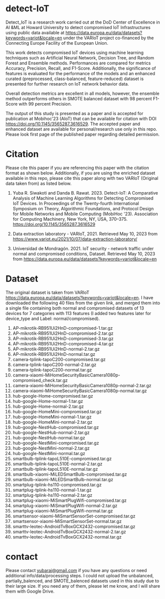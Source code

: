 # detect-IoT
Detect_IoT is a research work carried out at the DoD Center of Excellence in AI &ML at Howard University to detect compromised IoT Infrastructures using public data available at https://data.europa.eu/data/datasets?keywords=variot&locale=en under the VARIoT project co-financed by the Connecting Europe Facility of the European Union.

This work detects compromised IoT devices using machine learning techniques such as Artificial Neural Network, Decision Tree, and Random Forest and Ensemble methods. Performances are compared for metrics Accuracy, Precision, Recall, and F1-Score. Additionally, the significance of features is evaluated for the performance of the models and an enhanced curated (preprocessed, class-balanced, feature-reduced) dataset is presented for further research on IoT network behavior data. 

Overall detection metrics are excellent in all models, however, the ensemble method outperforms others in SMOTE balanced dataset with 98 percent F1-Score with 99 percent Precision. 

The output of this study is presented as a paper and is accepted for publication at Mobihoc'23 (AIoT) that can be available for citation with DOI https://doi.org/10.1145/3565287.3616529.
The accepted paper and enhanced dataset are available for personal/research use only in this repo. Please look first page of the published paper regarding detailed permission. 

# Citation
Please cite this paper if you are referencing this paper with the citation format as shown below. Additionally, if you are using the enriched dataset available in this repo, please cite this paper along with two VARIoT (Original data taken from) as listed below.
1. Yuba R. Siwakoti and Danda B. Rawat. 2023. Detect-IoT: A Comparative Analysis of Machine Learning Algorithms for Detecting Compromised IoT Devices. In Proceedings of the Twenty-fourth International Symposium on Theory, Algorithmic Foundations, and Protocol Design for Mobile Networks and Mobile Computing (MobiHoc '23). Association for Computing Machinery, New York, NY, USA, 370–375. https://doi.org/10.1145/3565287.3616529
   
2. Data extraction laboratory - VARIoT, 2021. Retrieved May 10, 2023 from https://www.variot.eu/2021/10/07/data-extraction-laboratory/
3. Universidad de Mondragón. 2021. IoT security - network traffic under normal and compromised conditions, Dataset. Retrieved May 10, 2023 from https://data.europa.eu/data/datasets?keywords=variot&locale=en

# Dataset
The original dataset is taken from VARIoT https://data.europa.eu/data/datasets?keywords=variot&locale=en. I have downloaded the following 40 files from the given link, and merged them into a single file containing both normal and compromised datasets of 13 devices for 7 categories with 113 features (I added two features later for device_type and Label: normal/compromised).
1.	AP-mikrotik-RB951Ui2HnD-compromised-1.tar.gz
2.	AP-mikrotik-RB951Ui2HnD-compromised-2.tar.gz
3.	AP-mikrotik-RB951Ui2HnD-compromised-3.tar.gz
4.	AP-mikrotik-RB951Ui2HnD-compromised-4.tar.gz
5.	AP-mikrotik-RB951Ui2HnD-normal-2.tar.gz
6.	AP-mikrotik-RB951Ui2HnD-normal.tar.gz
7.	camera-tplink-tapoC200-compromised.tar.gz
8.	camera-tplink-tapoC200-normal-2.tar.gz
9.	camera-tplink-tapoC200-normal.tar.gz
10.	camera-xiaomi-MiHomeSecurityBasicCamera1080p-compromised_check.tar.gz
11.	camera-xiaomi-MiHomeSecurityBasicCamera1080p-normal-2.tar.gz
12.	camera-xiaomi-MiHomeSecurityBasicCamera1080p-normal.tar.gz
13.	hub-google-Home-compromised.tar.gz
14.	hub-google-Home-normal-1.tar.gz
15.	hub-google-Home-normal-2.tar.gz
16.	hub-google-HomeMini-compromised.tar.gz
17.	hub-google-HomeMini-normal-1.tar.gz
18.	hub-google-HomeMini-normal-2.tar.gz
19.	hub-google-NestHub-compromised.tar.gz
20.	hub-google-NestHub-normal-2.tar.gz
21.	hub-google-NestHub-normal.tar.gz
22.	hub-google-NestMini-compromised.tar.gz
23.	hub-google-NestMini-normal-2.tar.gz
24.	hub-google-NestMini-normal.tar.gz
25.	smartbulb-tplink-tapoL510E-compromised.tar.gz
26.	smartbulb-tplink-tapoL510E-normal-2.tar.gz
27.	smartbulb-tplink-tapoL510E-normal.tar.gz
28.	smartbulb-xiaomi-MiLEDSmartBulb-compromised.tar.gz
29.	smartbulb-xiaomi-MiLEDSmartBulb-normal.tar.gz
30.	smartplug-tplink-hs110-compromised.tar.gz
31.	smartplug-tplink-hs110-normal-1.tar.gz
32.	smartplug-tplink-hs110-normal-2.tar.gz
33.	smartplug-xiaomi-MiSmartPlugWifi-compromised.tar.gz
34.	smartplug-xiaomi-MiSmartPlugWifi-normal-2.tar.gz
35.	smartplug-xiaomi-MiSmartPlugWifi-normal.tar.gz
36.	smartsensor-xiaomi-MiSmartSensorSet-compromised.tar.gz
37.	smartsensor-xiaomi-MiSmartSensorSet-normal.tar.gz
38.	smarttv-leotec-AndroidTvBoxGCX2432-compromised.tar.gz
39.	smarttv-leotec-AndroidTvBoxGCX2432-normal-2.tar.gz
40.	smarttv-leotec-AndroidTvBoxGCX2432-normal.tar.gz
# contact
Please contact yubaraj@gmail.com if you have any questions or need additional info/data/processing steps.
I could not upload the unbalanced, partially_balenced, and SMOTE_balenced datasets used in this study due to their large size. If you need any of them, please let me know, and I will share them with Google Drive. 

